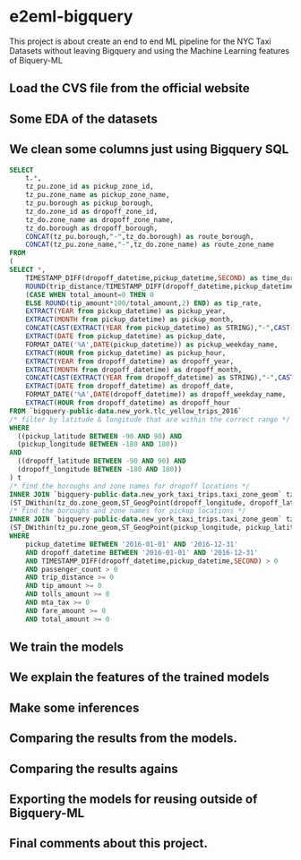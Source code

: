 # e2eml-bigquery

 This project is about create an end to end ML pipeline for the NYC Taxi Datasets without leaving Bigquery and using the Machine Learning features of Biquery-ML

## Load the CVS file from the official website

## Some EDA of the datasets

## We clean some columns just using Bigquery SQL

```sql
SELECT 
    t.*,
    tz_pu.zone_id as pickup_zone_id,
    tz_pu.zone_name as pickup_zone_name,
    tz_pu.borough as pickup_borough,
    tz_do.zone_id as dropoff_zone_id,
    tz_do.zone_name as dropoff_zone_name,
    tz_do.borough as dropoff_borough,
    CONCAT(tz_pu.borough,"-",tz_do.borough) as route_borough,
    CONCAT(tz_pu.zone_name,"-",tz_do.zone_name) as route_zone_name
FROM
(
SELECT *,
    TIMESTAMP_DIFF(dropoff_datetime,pickup_datetime,SECOND) as time_duration_in_secs,
    ROUND(trip_distance/TIMESTAMP_DIFF(dropoff_datetime,pickup_datetime,SECOND),2)*3600 as driving_speed_miles_per_hour,
    (CASE WHEN total_amount=0 THEN 0
    ELSE ROUND(tip_amount*100/total_amount,2) END) as tip_rate,
    EXTRACT(YEAR from pickup_datetime) as pickup_year,
    EXTRACT(MONTH from pickup_datetime) as pickup_month,
    CONCAT(CAST(EXTRACT(YEAR from pickup_datetime) as STRING),"-",CAST(EXTRACT(MONTH from pickup_datetime) AS STRING)) as pickup_yearmonth,
    EXTRACT(DATE from pickup_datetime) as pickup_date,
    FORMAT_DATE('%A',DATE(pickup_datetime)) as pickup_weekday_name,
    EXTRACT(HOUR from pickup_datetime) as pickup_hour,
    EXTRACT(YEAR from dropoff_datetime) as dropoff_year,
    EXTRACT(MONTH from dropoff_datetime) as dropoff_month,
    CONCAT(CAST(EXTRACT(YEAR from dropoff_datetime) as STRING),"-",CAST(EXTRACT(MONTH from dropoff_datetime) AS STRING)) as dropoff_yearmonth,
    EXTRACT(DATE from dropoff_datetime) as dropoff_date,
    FORMAT_DATE('%A',DATE(dropoff_datetime)) as dropoff_weekday_name,
    EXTRACT(HOUR from dropoff_datetime) as dropoff_hour
FROM `bigquery-public-data.new_york.tlc_yellow_trips_2016`
/* filter by latitude & longitude that are within the correct range */
WHERE 
  ((pickup_latitude BETWEEN -90 AND 90) AND
  (pickup_longitude BETWEEN -180 AND 180)) 
AND
  ((dropoff_latitude BETWEEN -90 AND 90) AND
  (dropoff_longitude BETWEEN -180 AND 180))
) t
/* find the boroughs and zone names for dropoff locations */
INNER JOIN `bigquery-public-data.new_york_taxi_trips.taxi_zone_geom` tz_do ON 
(ST_DWithin(tz_do.zone_geom,ST_GeogPoint(dropoff_longitude, dropoff_latitude), 0))
/* find the boroughs and zone names for pickup locations */
INNER JOIN `bigquery-public-data.new_york_taxi_trips.taxi_zone_geom` tz_pu ON 
(ST_DWithin(tz_pu.zone_geom,ST_GeogPoint(pickup_longitude, pickup_latitude), 0))
WHERE 
    pickup_datetime BETWEEN '2016-01-01' AND '2016-12-31' 
    AND dropoff_datetime BETWEEN '2016-01-01' AND '2016-12-31'
    AND TIMESTAMP_DIFF(dropoff_datetime,pickup_datetime,SECOND) > 0
    AND passenger_count > 0
    AND trip_distance >= 0 
    AND tip_amount >= 0 
    AND tolls_amount >= 0 
    AND mta_tax >= 0 
    AND fare_amount >= 0
    AND total_amount >= 0
```

## We train the models 

## We explain the features of the trained models 

## Make some inferences

## Comparing the results from the models. 

## Comparing the results agains 

## Exporting the models for reusing outside of Bigquery-ML 

## Final comments about this project. 
